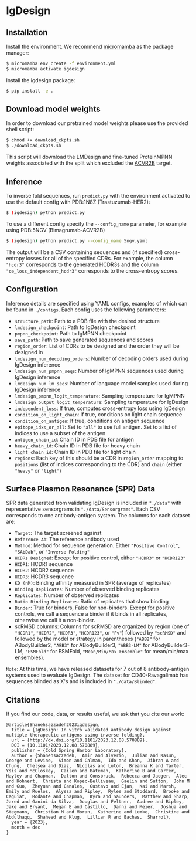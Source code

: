 # IgDesign

## Installation

Install the environment. We recommend [micromamba](https://mamba.readthedocs.io) as the package manager:
```sh
$ micromamba env create -f environment.yml
$ micromamba activate igdesign
```

Install the igdesign package:
```sh
$ pip install -e .
```

## Download model weights
In order to download our pretrained model weights please use the provided shell script:
```sh
$ chmod +x download_ckpts.sh
$ ./download_ckpts.sh
```
This script will download the LMDesign and fine-tuned ProteinMPNN weights associated
with the split which excluded the [ACVR2B](https://www.ncbi.nlm.nih.gov/gene/93) target.

## Inference
To inverse fold sequences, run `predict.py` with the environment activated to use the default config with PDB:1N8Z (Trastuzumab-HER2):

```sh
$ (igdesign) python predict.py
```

To use a different config specify the `--config_name` parameter, for example using PDB:5NGV (Bimagrumab-ACVR2B)
```sh
$ (igdesign) python predict.py --config_name 5ngv.yaml
```

The output will be a CSV containing sequences and (if specified) cross-entropy losses for all of the specified CDRs. For example, the column `"hcdr3"` corresponds to the generated HCDR3s and the column `"ce_loss_independent_hcdr3"` corresponds to the cross-entropy scores.

## Configuration
Inference details are specified using YAML configs, examples of which can be found in `./configs`. Each config uses the following parameters:
- `structure_path`: Path to a PDB file with the desired structure
- `lmdesign_checkpoint`: Path to IgDesign checkpoint
- `pmpnn_checkpoint`: Path to IgMPNN checkpoint
- `save_path`: Path to save generated sequences and scores
- `region_order`: List of CDRs to be designed and the order they will be designed in
- `lmdesign_num_decoding_orders`: Number of decoding orders used during IgDesign inference
- `lmdesign_num_pmpnn_seqs`: Number of IgMPNN sequences used during IgDesign inference
- `lmdesign_num_lm_seqs`: Number of language model samples used during IgDesign inference
- `lmdesign_pmpnn_logit_temperature`: Sampling temperature for IgMPNN
- `lmdesign_output_logit_temperature`: Sampling temperature for IgDesign
- `independent_loss`: If true, computes cross-entropy loss using IgDesign
- `condition_on_light_chain`: If true, conditions on light chain sequence
- `condition_on_antigen`: If true, conditions on antigen sequence
- `epitope_idxs_or_all`: Set to `"all"` to use full antigen. Set to a list of indices to use a subset of the antigen
- `antigen_chain_id`: Chain ID in PDB file for antigen
- `heavy_chain_id`: Chain ID in PDB file for heavy chain
- `light_chain_id`: Chain ID in PDB file for light chain
- `regions`: Each key of this should be a CDR in `region_order` mapping to `positions` (list of indices corresponding to the CDR) and `chain` (either `"heavy"` or `"light"`)

## Surface Plasmon Resonance (SPR) Data
SPR data generated from validating IgDesign is included in `"./data"` with representative sensorgrams in `"./data/Sensorgrams"`. Each CSV corresponds to one antibody-antigen system. The columns for each dataset are:
- `Target`: The target screened against
- `Reference Ab`: The reference antibody used
- `Method`: Method for sequence generation. Either `"Positive Control"`, `"SAbDab"`, or `"Inverse Folding"`
- `HCDRs Designed`: Except for positive control, either `"HCDR3"` or `"HCDR123"`
- `HCDR1`: HCDR1 sequence
- `HCDR2`: HCDR2 sequence
- `HCDR3`: HCDR3 sequence
- `KD (nM)`: Binding affinity measured in SPR (average of replicates)
- `Binding Replicates`: Number of observed binding replicates
- `Replicates`: Number of observed replicates
- `Ratio Binding Replicates`: Ratio of replicates that show binding
- `Binder`: True for binders, False for non-binders. Except for positive controls, we call a sequence a binder if it binds in all replicates, otherwise we call it a non-binder.
- scRMSD columns: Columns for scRMSD are organized by region (one of `"HCDR1"`, `"HCDR2"`, `"HCDR3"`, `"HCDR123"`, or `"Fv"`) followed by `"scRMSD"` and followed by the model or strategy in parentheses (`"ABB2"` for ABodyBuilder2, `"ABB3"` for ABodyBuilder3, `"ABB3-LM"` for ABodyBuilder3-LM, `"ESMFold"` for ESMFold, `"Mean/Min/Max Ensemble"` for mean/min/max ensembles).

`Note`: At this time, we have released datasets for 7 out of 8 antibody-antigen systems used to evaluate IgDesign. The dataset for CD40-Ravagalimab has sequences blinded as X's and is included in `"./data/Blinded"`.

## Citations
If you find our code, data, or results useful, we ask that you cite our work: 
```
@article{Shanehsazzadeh2023igdesign,
  title = {IgDesign: In vitro validated antibody design against multiple therapeutic antigens using inverse folding},
  url = {http://dx.doi.org/10.1101/2023.12.08.570889},
  DOI = {10.1101/2023.12.08.570889},
  publisher = {Cold Spring Harbor Laboratory},
  author = {Shanehsazzadeh,  Amir and Alverio,  Julian and Kasun,  George and Levine,  Simon and Calman,  Ido and Khan,  Jibran A and Chung,  Chelsea and Diaz,  Nicolas and Luton,  Breanna K and Tarter,  Ysis and McCloskey,  Cailen and Bateman,  Katherine B and Carter,  Hayley and Chapman,  Dalton and Consbruck,  Rebecca and Jaeger,  Alec and Kohnert,  Christa and Kopec-Belliveau,  Gaelin and Sutton,  John M and Guo,  Zheyuan and Canales,  Gustavo and Ejan,  Kai and Marsh,  Emily and Ruelos,  Alyssa and Ripley,  Rylee and Stoddard,  Brooke and Caguiat,  Rodante and Chapman,  Kyra and Saunders,  Matthew and Sharp,  Jared and Ganini da Silva,  Douglas and Feltner,  Audree and Ripley,  Jake and Bryant,  Megan E and Castillo,  Danni and Meier,  Joshua and Stegmann,  Christian M and Moran,  Katherine and Lemke,  Christine and Abdulhaqq,  Shaheed and Klug,  Lillian R and Bachas,  Sharrol},
  year = {2023},
  month = dec 
}
```
